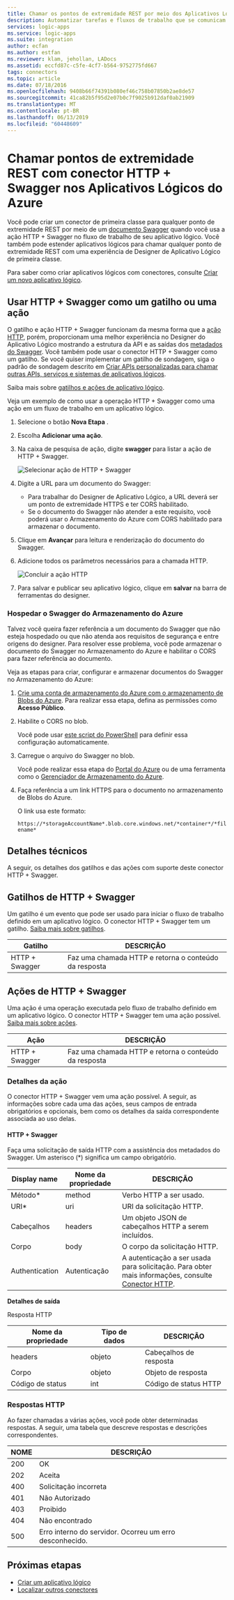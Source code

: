 ```yaml
---
title: Chamar os pontos de extremidade REST por meio dos Aplicativos Lógicos do Azure | Microsoft Docs
description: Automatizar tarefas e fluxos de trabalho que se comunicam com pontos de extremidade REST por meio do conector HTTP + Swagger nos Aplicativos Lógicos do Azure
services: logic-apps
ms.service: logic-apps
ms.suite: integration
author: ecfan
ms.author: estfan
ms.reviewer: klam, jehollan, LADocs
ms.assetid: eccfd87c-c5fe-4cf7-b564-9752775fd667
tags: connectors
ms.topic: article
ms.date: 07/18/2016
ms.openlocfilehash: 9408b66f74391b080ef46c758b07850b2ae8de57
ms.sourcegitcommit: 41ca82b5f95d2e07b0c7f9025b912daf0ab21909
ms.translationtype: MT
ms.contentlocale: pt-BR
ms.lasthandoff: 06/13/2019
ms.locfileid: "60448609"
---
```

# <a name="call-rest-endpoints-with-http--swagger-connector-in-azure-logic-apps"></a>Chamar pontos de extremidade REST com conector HTTP + Swagger nos Aplicativos Lógicos do Azure

Você pode criar um conector de primeira classe para qualquer ponto de extremidade REST por meio de um [documento Swagger](https://swagger.io) quando você usa a ação HTTP + Swagger no fluxo de trabalho de seu aplicativo lógico. Você também pode estender aplicativos lógicos para chamar qualquer ponto de extremidade REST com uma experiência de Designer de Aplicativo Lógico de primeira classe.

Para saber como criar aplicativos lógicos com conectores, consulte [Criar um novo aplicativo lógico](../logic-apps/quickstart-create-first-logic-app-workflow.md).

## <a name="use-http--swagger-as-a-trigger-or-an-action"></a>Usar HTTP + Swagger como um gatilho ou uma ação

O gatilho e ação HTTP + Swagger funcionam da mesma forma que a [ação HTTP](connectors-native-http.md), porém, proporcionam uma melhor experiência no Designer do Aplicativo Lógico mostrando a estrutura da API e as saídas dos [metadados do Swagger](https://swagger.io). Você também pode usar o conector HTTP + Swagger como um gatilho. Se você quiser implementar um gatilho de sondagem, siga o padrão de sondagem descrito em [Criar APIs personalizadas para chamar outras APIs, serviços e sistemas de aplicativos lógicos](../logic-apps/logic-apps-create-api-app.md#polling-triggers).

Saiba mais sobre [gatilhos e ações de aplicativo lógico](../connectors/apis-list.md).

Veja um exemplo de como usar a operação HTTP + Swagger como uma ação em um fluxo de trabalho em um aplicativo lógico.

1. Selecione o botão **Nova Etapa** .
2. Escolha **Adicionar uma ação**.
3. Na caixa de pesquisa de ação, digite **swagger** para listar a ação de HTTP + Swagger.
   
    ![Selecionar ação de HTTP + Swagger](./media/connectors-native-http-swagger/using-action-1.png)
4. Digite a URL para um documento do Swagger:
   
   * Para trabalhar do Designer de Aplicativo Lógico, a URL deverá ser um ponto de extremidade HTTPS e ter CORS habilitado.
   * Se o documento do Swagger não atender a este requisito, você poderá usar o Armazenamento do Azure com CORS habilitado para armazenar o documento.
5. Clique em **Avançar** para leitura e renderização do documento do Swagger.
6. Adicione todos os parâmetros necessários para a chamada HTTP.
   
    ![Concluir a ação HTTP](./media/connectors-native-http-swagger/using-action-2.png)
7. Para salvar e publicar seu aplicativo lógico, clique em **salvar** na barra de ferramentas do designer.

### <a name="host-swagger-from-azure-storage"></a>Hospedar o Swagger do Armazenamento do Azure
Talvez você queira fazer referência a um documento do Swagger que não esteja hospedado ou que não atenda aos requisitos de segurança e entre origens do designer. Para resolver esse problema, você pode armazenar o documento do Swagger no Armazenamento do Azure e habilitar o CORS para fazer referência ao documento.  

Veja as etapas para criar, configurar e armazenar documentos do Swagger no Armazenamento do Azure:

1. [Crie uma conta de armazenamento do Azure com o armazenamento de Blobs do Azure](../storage/common/storage-create-storage-account.md). Para realizar essa etapa, defina as permissões como **Acesso Público**.

2. Habilite o CORS no blob. 

   Você pode usar [este script do PowerShell](https://github.com/logicappsio/EnableCORSAzureBlob/blob/master/EnableCORSAzureBlob.ps1) para definir essa configuração automaticamente.

3. Carregue o arquivo do Swagger no blob. 

   Você pode realizar essa etapa do [Portal do Azure](https://portal.azure.com) ou de uma ferramenta como o [Gerenciador de Armazenamento do Azure](https://storageexplorer.com/).

4. Faça referência a um link HTTPS para o documento no armazenamento de Blobs do Azure. 

   O link usa este formato:

   `https://*storageAccountName*.blob.core.windows.net/*container*/*filename*`

## <a name="technical-details"></a>Detalhes técnicos
A seguir, os detalhes dos gatilhos e das ações com suporte deste conector HTTP + Swagger.

## <a name="http--swagger-triggers"></a>Gatilhos de HTTP + Swagger
Um gatilho é um evento que pode ser usado para iniciar o fluxo de trabalho definido em um aplicativo lógico. O conector HTTP + Swagger tem um gatilho. [Saiba mais sobre gatilhos](../connectors/apis-list.md).

| Gatilho | DESCRIÇÃO |
| --- | --- |
| HTTP + Swagger |Faz uma chamada HTTP e retorna o conteúdo da resposta |

## <a name="http--swagger-actions"></a>Ações de HTTP + Swagger
Uma ação é uma operação executada pelo fluxo de trabalho definido em um aplicativo lógico. O conector HTTP + Swagger tem uma ação possível. [Saiba mais sobre ações](../connectors/apis-list.md).

| Ação | DESCRIÇÃO |
| --- | --- |
| HTTP + Swagger |Faz uma chamada HTTP e retorna o conteúdo da resposta |

### <a name="action-details"></a>Detalhes da ação
O conector HTTP + Swagger vem uma ação possível. A seguir, as informações sobre cada uma das ações, seus campos de entrada obrigatórios e opcionais, bem como os detalhes da saída correspondente associada ao uso delas.

#### <a name="http--swagger"></a>HTTP + Swagger
Faça uma solicitação de saída HTTP com a assistência dos metadados do Swagger.
Um asterisco (*) significa um campo obrigatório.

| Display name | Nome da propriedade | DESCRIÇÃO |
| --- | --- | --- |
| Método* |method |Verbo HTTP a ser usado. |
| URI* |uri |URI da solicitação HTTP. |
| Cabeçalhos |headers |Um objeto JSON de cabeçalhos HTTP a serem incluídos. |
| Corpo |body |O corpo da solicitação HTTP. |
| Authentication |Autenticação |A autenticação a ser usada para solicitação. Para obter mais informações, consulte [Conector HTTP](connectors-native-http.md#authentication). |

**Detalhes de saída**

Resposta HTTP

| Nome da propriedade | Tipo de dados | DESCRIÇÃO |
| --- | --- | --- |
| headers |objeto |Cabeçalhos de resposta |
| Corpo |objeto |Objeto de resposta |
| Código de status |int |Código de status HTTP |

### <a name="http-responses"></a>Respostas HTTP
Ao fazer chamadas a várias ações, você pode obter determinadas respostas. A seguir, uma tabela que descreve respostas e descrições correspondentes.

| NOME | DESCRIÇÃO |
| --- | --- |
| 200 |OK |
| 202 |Aceita |
| 400 |Solicitação incorreta |
| 401 |Não Autorizado |
| 403 |Proibido |
| 404 |Não encontrado |
| 500 |Erro interno do servidor. Ocorreu um erro desconhecido. |

## <a name="next-steps"></a>Próximas etapas

* [Criar um aplicativo lógico](../logic-apps/quickstart-create-first-logic-app-workflow.md)
* [Localizar outros conectores](apis-list.md)
